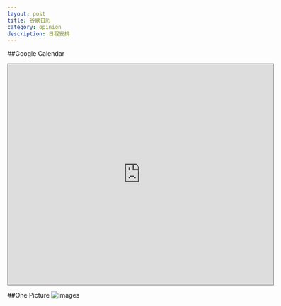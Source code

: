 ```yaml
---
layout: post
title: 谷歌日历
category: opinion
description: 日程安排
---
```

##Google Calendar

<iframe src="https://www.google.com/calendar/embed?showTitle=0&amp;showPrint=0&amp;height=600&amp;wkst=1&amp;bgcolor=%23c0c0c0&amp;src=yijia2413%40gmail.com&amp;color=%232F6309&amp;ctz=Asia%2FShanghai" style=" border:solid 1px #777 " width="600" height="500" frameborder="0" scrolling="no"></iframe>

##One Picture
![images]()

